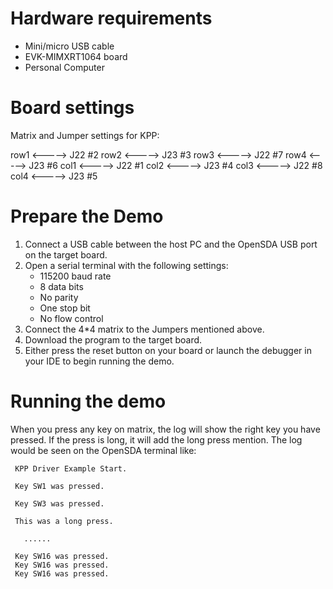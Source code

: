 Hardware requirements
=====================
- Mini/micro USB cable
- EVK-MIMXRT1064 board
- Personal Computer

Board settings
============
Matrix and Jumper settings for KPP:

row1  <----->   J22 #2
row2  <----->   J23 #3
row3  <----->   J22 #7
row4  <----->   J23 #6
col1  <----->   J22 #1
col2  <----->   J23 #4
col3  <----->   J22 #8
col4  <----->   J23 #5

Prepare the Demo
===============
1.  Connect a USB cable between the host PC and the OpenSDA USB port on the target board.
2.  Open a serial terminal with the following settings:
    - 115200 baud rate
    - 8 data bits
    - No parity
    - One stop bit
    - No flow control
3.  Connect the 4*4 matrix to the Jumpers mentioned above. 
4.  Download the program to the target board.
5.  Either press the reset button on your board or launch the debugger in your IDE to begin running the demo.

Running the demo
===============

When you press any key on matrix,  the log will show the right key you have pressed.
If the press is long, it will add the long press mention.
The log would be seen on the OpenSDA terminal like:

~~~~~~~~~~~~~~~~~~~~~~~~~~~~~~~~~~~~~~~~~
 KPP Driver Example Start.
  
 Key SW1 was pressed.

 Key SW3 was pressed.

 This was a long press.

   ......
   
 Key SW16 was pressed.
 Key SW16 was pressed.
 Key SW16 was pressed.

~~~~~~~~~~~~~~~~~~~~~~~~~~~~~~~~~~~~~~~~~
